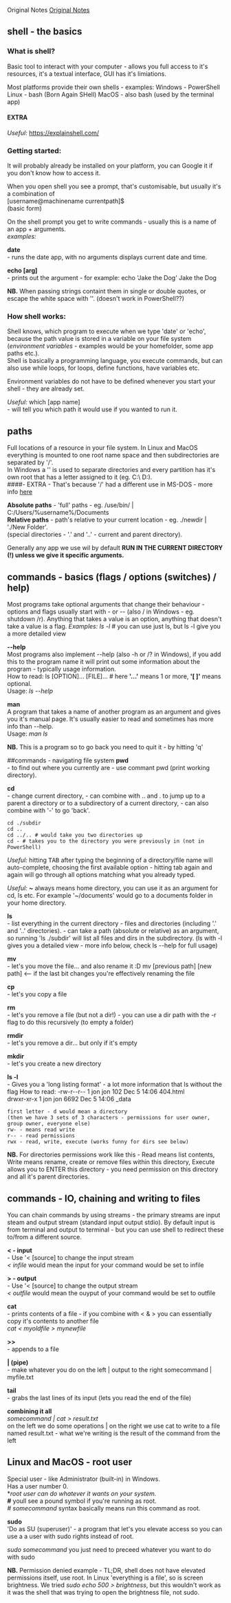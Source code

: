 Original Notes [Original Notes](https://missing.csail.mit.edu/2020/course-shell/)

## shell - the basics

### What is shell?
Basic tool to interact with your computer - allows you full access to it's resources, it's a textual interface, GUI has it's limiations.

Most platforms provide their own shells - examples:
Windows - PowerShell
Linux - bash (Born Again SHell)
MacOS - also bash (used by the terminal app)

#### EXTRA
_Useful:_ https://explainshell.com/


### Getting started:
It will probably already be installed on your platform, you can Google it if you don't know how to access it.

When you open shell you see a prompt, that's customisable, but usually it's a combination of  
[username@machinename currentpath]$  
(basic form)  

On the shell prompt you get to write commands - usually this is a name of an app + arguments.  
_examples:_  

**date**  
\- runs the date app, with no arguments displays current date and time.

**echo [arg]**  
\- prints out the argument - for example:
	echo 'Jake the Dog'
	Jake the Dog

**NB.** When passing strings containt them in single or double quotes, or escape the white space with '\'. (doesn't work in PowerShell??)


### How shell works:
Shell knows, which program to execute when we type 'date' or 'echo', because the path value is stored in a variable on your file system (*environment variables* - examples would be your homefolder, some app paths etc.).  
Shell is basically a programming language, you execute commands, but can also use while loops, for loops, define functions, have variables etc.  

Environment variables do not have to be defined whenever you start your shell - they are already set.  

_Useful:_ which [app name]  
\- will tell you which path it would use if you wanted to run it.


## paths 
Full locations of a resource in your file system. In Linux and MacOS everything is mounted to one root name space and then subdirectories are separated by '/'.  
In Windows a '\' is used to separate directories and every partition has it's own root that has a letter assigned to it (eg. C:\ D:\).  
####- EXTRA -
That's because '/' had a different use in MS-DOS - more info [here](https://www.howtogeek.com/181774/why-windows-uses-backslashes-and-everything-else-uses-forward-slashes/)

**Absolute paths** - 'full' paths - eg. /use/bin/ | C:/Users/%username%/Documents  
**Relative paths** - path's relative to your current location - eg. ./newdir | './New Folder'.  
(special directories - '.' and '..' - current and parent directory).  

Generally any app we use wil by default **RUN IN THE CURRENT DIRECTORY (!) unless we give it specific arguments.**  

## commands - basics (flags / options (switches) / help) 
Most programs take optional arguments that change their behaviour - options and flags usually start with - or -- (also / in Windows - eg. shutdown /r).
Anything that takes a value is an option, anything that doesn't take a value is a flag.
_Examples:_ _ls -l_ # you can use just ls, but ls -l give you a more detailed view

**--help**  
Most programs also implement --help (also -h or /? in Windows), if you add this to the program name it will print out some information about the program - typically usage information.  
How to read: ls [OPTION]... [FILE]...  # here **'...'** means 1 or more, **'[ ]'** means optional.  
Usage: _ls --help_

**man**  
A program that takes a name of another program as an argument and gives you it's manual page. It's usually easier to read and sometimes has more info than --help.  
Usage: _man ls_

**NB.** This is a program so to go back you need to quit it - by hitting 'q'


##commands - navigating file system
**pwd**  
\- to find out where you currently are - use commant pwd (print working directory).

**cd**  
\- change current directory,
\- can combine with .. and . to jump up to a parent a directory or to a subdirectory of a current directory,
\- can also combine with '-' to go 'back'.

	cd ./subdir
	cd ..
	cd ../.. # would take you two directories up
	cd - # takes you to the directory you were previously in (not in PowerShell)

_Useful:_ hitting <kbd>TAB</kbd> after typing the beginning of a directory/file name will auto-complete, choosing the first available option - hitting tab again and again will go through all options matching what you already typed.  

_Useful:_ **~** always means home directory, you can use it as an argument for cd, ls etc. For example '~/documents' would go to a documents folder in your home directory.

**ls**  
\- list everything in the current directory - files and directories (including '.' and '..' directories).
\- can take a path (absolute or relative) as an argument, so running 'ls ./subdir' will list all files and dirs in the subdirectory. 
(ls with -l gives you a detailed view - more info below, check ls --help for full usage)

**mv**  
\- let's you move the file... and also rename it :D
mv [previous path] \[new path]  <-- if the last bit changes you're effectively renaming the file

**cp**  
\- let's you copy a file

**rm**  
\- let's you remove a file (but not a dir!) - you can use a dir path with the -r flag to do this recursively (to empty a folder)

**rmdir**  
\- let's you remove a dir... but only if it's empty

**mkdir**  
\- let's you create a new directory

**ls -l**  
\- Gives you a 'long listing format' - a lot more information that ls without the flag
How to read:
	-rw-r--r-- 1 jon jon     102 Dec 5 14:06 404.html  
	drwxr-xr-x 1 jon jon	6692 Dec 5 14:06 _data  

	first letter - d would mean a directory
	(then we have 3 sets of 3 characters - permissions for user owner, group owner, everyone else)
	rw- - means read write
	r-- - read permissions
	rwx - read, write, execute (works funny for dirs see below)

**NB.** For directories permissions work like this - Read means list contents, Write means rename, create or remove files within this directory, Execute allows you to ENTER this directory - you need permission on this directory and all it's parent directories.


## commands - IO, chaining and writing to files
You can chain commands by using streams - the primary streams are input steam and output stream (standard input output stdio).
By default input is from terminal and output to terminal - but you can use shell to redirect these to/from a different source.

**< - input**  
\- Use '< [source] to change the input stream  
_< infile_ would mean the input for your command would be set to infile

**> - output**  
\- Use '< [source] to change the output stream  
_< outfile_ would mean the ouyput of your command would be set to outfile

**cat**  
\- prints contents of a file - if you combine with < & > you can essentially copy it's contents to another file  
_cat < myoldfile > mynewfile_

**>>**  
\- appends to a file

**| (pipe)**   
\- make whatever you do on the left | output to the right
somecommand | myfile.txt

**tail**  
\- grabs the last lines of its input (lets you read the end of the file)

**combining it all**  
_somecommand | cat > result.txt_  
on the left we do some operations | on the right we use cat to write to a file named result.txt - what we're writing is the result of the command from the left


## Linux and MacOS - root user
Special user - like Administrator (built-in) in Windows.  
Has a user number 0.  
**root user can do whatever it wants on your system.*  
**#** youll see a pound symbol if you're running as root.  
_# somecommand_ syntax basically means run this command as root.  

**sudo**  
'Do as SU (superuser)' - a program that let's you elevate access so you can use a a user with sudo rights instead of root.

_sudo somecommand_ you just need to preceed whatever you want to do with sudo

**NB.** Permission denied example - TL;DR, shell does not have elevated permissions itself, use root. 
In Linux 'everything is a file', so is screen brightness. We tried _sudo echo 500 > brightness_, but this wouldn't work as it was the shell that was trying to open the brightness file, not sudo.
